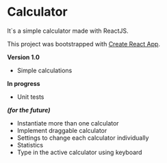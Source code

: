 # Calculator

It`s a simple calculator made with ReactJS.

This project was bootstrapped with [Create React App](https://github.com/facebook/create-react-app).

**Version 1.0**
- Simple calculations

**In progress**
- Unit tests

**_(for the future)_**
- Instantiate more than one calculator
- Implement draggable calculator
- Settings to change each calculator individually
- Statistics
- Type in the active calculator using keyboard


